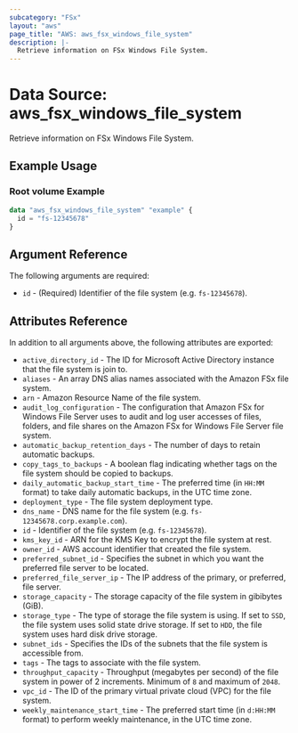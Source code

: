```yaml
---
subcategory: "FSx"
layout: "aws"
page_title: "AWS: aws_fsx_windows_file_system"
description: |-
  Retrieve information on FSx Windows File System.
---
```


# Data Source: aws_fsx_windows_file_system

Retrieve information on FSx Windows File System.

## Example Usage

### Root volume Example

```terraform
data "aws_fsx_windows_file_system" "example" {
  id = "fs-12345678"
}
```

## Argument Reference

The following arguments are required:

* `id` - (Required) Identifier of the file system (e.g. `fs-12345678`).

## Attributes Reference

In addition to all arguments above, the following attributes are exported:

* `active_directory_id` - The ID for Microsoft Active Directory instance that the file system is join to.
* `aliases` - An array DNS alias names associated with the Amazon FSx file system.
* `arn` - Amazon Resource Name of the file system.
* `audit_log_configuration` - The configuration that Amazon FSx for Windows File Server uses to audit and log user accesses of files, folders, and file shares on the Amazon FSx for Windows File Server file system.
* `automatic_backup_retention_days` - The number of days to retain automatic backups.
* `copy_tags_to_backups` - A boolean flag indicating whether tags on the file system should be copied to backups.
* `daily_automatic_backup_start_time` - The preferred time (in `HH:MM` format) to take daily automatic backups, in the UTC time zone.
* `deployment_type` - The file system deployment type.
* `dns_name` - DNS name for the file system (e.g. `fs-12345678.corp.example.com`).
* `id` - Identifier of the file system (e.g. `fs-12345678`).
* `kms_key_id` - ARN for the KMS Key to encrypt the file system at rest.
* `owner_id` - AWS account identifier that created the file system.
* `preferred_subnet_id` - Specifies the subnet in which you want the preferred file server to be located.
* `preferred_file_server_ip` - The IP address of the primary, or preferred, file server.
* `storage_capacity` - The storage capacity of the file system in gibibytes (GiB).
* `storage_type` - The type of storage the file system is using. If set to `SSD`, the file system uses solid state drive storage. If set to `HDD`, the file system uses hard disk drive storage.
* `subnet_ids` - Specifies the IDs of the subnets that the file system is accessible from.
* `tags` - The tags to associate with the file system.
* `throughput_capacity` - Throughput (megabytes per second) of the file system in power of 2 increments. Minimum of `8` and maximum of `2048`.
* `vpc_id` - The ID of the primary virtual private cloud (VPC) for the file system.
* `weekly_maintenance_start_time` - The preferred start time (in `d:HH:MM` format) to perform weekly maintenance, in the UTC time zone.
